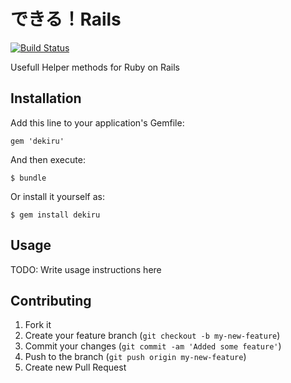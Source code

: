 # できる！Rails

[![Build Status](https://travis-ci.org/mataki/dekiru.svg?branch=master)](https://travis-ci.org/mataki/dekiru)

Usefull Helper methods for Ruby on Rails

## Installation

Add this line to your application's Gemfile:

    gem 'dekiru'

And then execute:

    $ bundle

Or install it yourself as:

    $ gem install dekiru

## Usage

TODO: Write usage instructions here

## Contributing

1. Fork it
2. Create your feature branch (`git checkout -b my-new-feature`)
3. Commit your changes (`git commit -am 'Added some feature'`)
4. Push to the branch (`git push origin my-new-feature`)
5. Create new Pull Request

